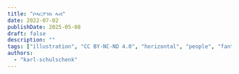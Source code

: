 ```yaml
---
title: "ሶላርፓንክ ላብ"
date: 2022-07-02
publishDate: 2025-05-08
draft: false
description: ""
tags: ["illustration", "CC BY-NC-ND 4.0", "horizontal", "people", "fantastical"]
authors:
  - "karl-schulschenk"
---
```

